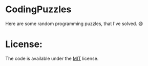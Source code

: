 # CodingPuzzles

Here are some random programming puzzles, that I've solved. :smile:

# License:
The code is available under the [MIT](https://github.com/MartinTam/CodingPuzzles/blob/main/LICENSE) license.

